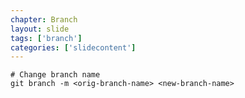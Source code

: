 ```yaml
---
chapter: Branch
layout: slide
tags: ['branch']
categories: ['slidecontent']
---
```


	# Change branch name
	git branch -m <orig-branch-name> <new-branch-name>

